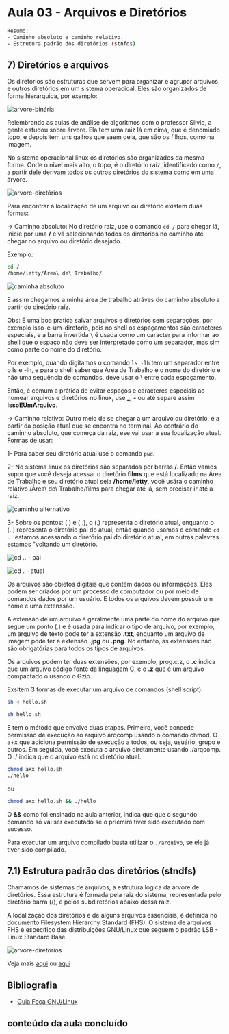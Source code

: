 # Aula 03 - Arquivos e Diretórios

```bash
Resumo:
- Caminho absoluto e caminho relativo.
- Estrutura padrão dos diretórios (stnfds).
```

## 7) Diretórios e arquivos

Os diretórios são estruturas que servem para organizar e agrupar arquivos e outros diretórios em um sistema operacioal. Eles são organizados de forma hierárquica, por exemplo:

![arvore-binária](arvore-binaria.png)

Relembrando as aulas de análise de algoritmos com o professor Silvio, a gente estudou sobre árvore. Ela tem uma raiz lá em cima, que é denomiado topo, e depois tem uns galhos que saem dela, que são os filhos, como na imagem.

No sistema operacional linux os diretórios são organizados da mesma forma. Onde o nível mais alto, o topo, é o diretório raíz, identificado como ```/```, a partir dele derivam todos os outros diretórios do sistema como em uma árvore.

![arvore-diretórios](image.png)

Para encontrar a localização de um arquivo ou diretório existem duas formas:

-> Caminho absoluto: No diretório raiz, use o comando ``` cd / ``` para chegar lá, inicie por uma **/** e vá selecionando todos os diretórios no caminho até chegar no arquivo ou diretório desejado.

Exemplo:

```bash
cd /
/home/letty/Área\ de\ Trabalho/
```

![caminha absoluto](image-1.png)

E assim chegamos a minha área de trabalho atráves do caminho absoluto a partir do diretório raíz.

Obs: É uma boa pratica salvar arquivos e diretórios sem separações, por exemplo isso-e-um-diretorio, pois no shell os espaçamentos são caracteres especiais, e a barra invertida ``` \ ``` é usada como um caracter para informar ao shell que o espaço não deve ser interpretado como um separador, mas sim como parte do nome do diretório.

Por exemplo, quando digitamos o comando ``` ls -lh ``` tem um separador entre o ls e -lh, e para o shell saber que Área de Trabalho é o nome do diretório e não uma sequência de comandos, deve usar o \ entre cada espaçamento.

Então, é comum a prática de evitar espaços e caracteres especiais ao nomear arquivos e diretórios no linux, use **_**, **-** ou até separe assim **IssoEUmArquivo**.

-> Caminho relativo: Outro meio de se chegar a um arquivo ou diretório, é a partir da posição atual que se encontra no terminal. Ao contrário do caminho absoluto, que começa da raíz, ese vai usar a sua localização atual. Formas de usar:

1- Para saber seu diretório atual use o comando ``` pwd ```.

2- No sistema linux os diretórios são separados por barras **/**. Então vamos supor que você deseja acessar o diretório **films** que está localizado na Área de Trabalho e seu diretório atual seja **/home/letty**, você usára o caminho relativo /Área\ de\ Trabalho/films para chegar até lá, sem precisar ir até a raíz.

![caminho alternativo](image-2.png)

3- Sobre os pontos: (.) e (..), o (.) representa o diretório atual, enquanto o (..) representa o diretório pai do atual, então quando usamos o comando ``` cd .. ``` estamos acessando o diretório pai do diretório atual, em outras palavras estamos "voltando um diretório.

![cd .. - pai](image-3.png)

![cd . - atual](image-4.png)

Os arquivos são objetos digitais que contêm dados ou informações. Eles podem ser criados por um processo de computador ou por meio de comandos dados por um usuário. E todos os arquivos devem possuir um nome e uma extenssão.

A extensão de um arquivo é geralmente uma parte do nome do arquivo que segue um ponto (.) e é usada para indicar o tipo de arquivo, por exemplo, um arquivo de texto pode ter a extensão **.txt**, enquanto um arquivo de imagem pode ter a extensão **.jpg** ou **.png**. No entanto, as extensões não são obrigatórias para todos os tipos de arquivos.

Os arquivos podem ter duas extensões, por exemplo, prog.c.z, o **.c** indica que um arquivo código fonte da linguagem C, e o **.z** que é um arquivo compactado o usando o Gzip.

Exsitem 3 formas de executar um arquivo de comandos (shell script):

```bash
sh < hello.sh
```

```bash
sh hello.sh
```

E tem o método que envolve duas etapas. Primeiro, você concede permissão de execução ao arquivo arqcomp usando o comando chmod. O a+x que adiciona permissão de execução a todos, ou seja, usuário, grupo e outros. Em seguida, você executa o arquivo diretamente usando ./arqcomp. O ./ indica que o arquivo está no diretório atual.

```bash
chmod a+x hello.sh
./hello
```

ou

```bash
chmod a+x hello.sh && ./hello
```

O **&&** como foi ensinado na aula anterior, indica que que o segundo comando só vai ser executado se o priemiro tiver sido executado com sucesso.

Para executar um arquivo compilado basta utilizar o ```./arquivo```, se ele já tiver sido compilado.

## 7.1) Estrutura padrão dos diretórios (stndfs)

Chamamos de sistemas de arquivos, a estrutura lógica da árvore de diretórios. Essa estrutura é formada pela raiz do sistema, representada pelo diretório barra (/), e pelos subdiretórios abaixo dessa raiz.

A localização dos diretórios e de alguns arquivos essenciais, é definida no documento Filesystem Hierarchy Standard (FHS). O sistema de arquivos FHS é específico das distribuições GNU/Linux que seguem o padrão LSB - Linux Standard Base.

![arvore-diretorios](diretorios-linux.jpg)

Veja mais [aqui](https://mange.ifrn.edu.br/site/doc-ubuntu-fr2pt_br/arvore-de-diretorios.html) ou [aqui](http://tics.ifsul.edu.br/matriz/conteudo/disciplinas/so/uc/1/2.html)

## Bibliografia

- [Guia Foca GNU/Linux](https://www.ppgia.pucpr.br/pt/arquivos/techdocs/linux/foca-iniciante/ch-perm.html)

## conteúdo da aula concluído
